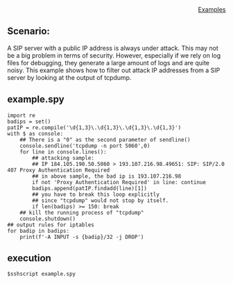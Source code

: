 <div style="text-align:right"><a href="./index">Examples</a></div>

## Scenario:

A SIP server with a public IP address is always under attack. This may not be a big problem in terms of security. However, especially if we rely on log files for debugging, they generate a large amount of logs and are quite noisy. This example shows how to filter out attack IP addresses from a SIP server by looking at the output of tcpdump.


## example.spy

```
import re
badips = set()
patIP = re.compile('\d{1,3}\.\d{1,3}\.\d{1,3}\.\d{1,3}')
with $ as console:
    ## There is a "0" as the second parameter of sendline()
    console.sendline('tcpdump -n port 5060',0)
    for line in console.lines():
        ## attacking sample: 
        ## IP 184.105.190.50.5060 > 193.107.216.98.49651: SIP: SIP/2.0 407 Proxy Authentication Required
        ## in above sample, the bad ip is 193.107.216.98
        if not 'Proxy Authentication Required' in line: continue
        badips.append(patIP.findadd(line)[1])
        ## you have to break this loop explicitly
        ## since "tcpdump" would not stop by itself.
        if len(badips) >= 150: break
    ## kill the running process of "tcpdump"
    console.shutdown()
## output rules for iptables
for badip in badips:
    print(f'-A INPUT -s {badip}/32 -j DROP')
```
## execution
```
$sshscript example.spy 
```
